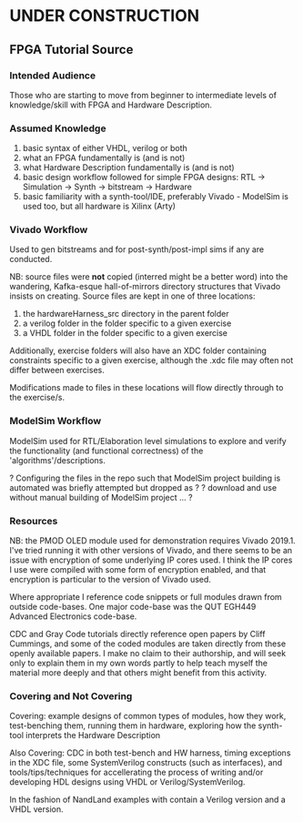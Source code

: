 # UNDER CONSTRUCTION

## FPGA Tutorial Source

### Intended Audience

Those who are starting to move from beginner to intermediate levels of knowledge/skill with FPGA and Hardware Description.

### Assumed Knowledge

1. basic syntax of either VHDL, verilog or both
2. what an FPGA fundamentally is (and is not)
3. what Hardware Description fundamentally is (and is not)
4. basic design workflow followed for simple FPGA designs: RTL -> Simulation -> Synth -> bitstream -> Hardware
5. basic familiarity with a synth-tool/IDE, preferably Vivado - ModelSim is used too, but all hardware is Xilinx (Arty)

### Vivado Workflow

Used to gen bitstreams and for post-synth/post-impl sims if any are conducted.

NB: source files were **not** copied (interred might be a better word) into the wandering, Kafka-esque hall-of-mirrors directory structures that Vivado insists on creating. Source files are kept in one of three locations:

1. the hardwareHarness\_src directory in the parent folder
2. a verilog folder in the folder specific to a given exercise
3. a VHDL folder in the folder specific to a given exercise

Additionally, exercise folders will also have an XDC folder containing constraints specific to a given exercise, although the .xdc file may often not differ between exercises.

Modifications made to files in these locations will flow directly through to the exercise/s.

### ModelSim Workflow

ModelSim used for RTL/Elaboration level simulations to explore and verify the functionality (and functional correctness) of the 'algorithms'/descriptions.

? Configuring the files in the repo such that ModelSim project building is automated was briefly attempted but dropped as ?
? download and use without manual building of ModelSim project ... ?

### Resources

NB: the PMOD OLED module used for demonstration requires Vivado 2019.1. I've tried running it with other versions of Vivado, and there seems to be an issue with encryption of some underlying IP cores used. I think the IP cores I use were compiled with some form of encryption enabled, and that encryption is particular to the version of Vivado used.

Where appropriate I reference code snippets or full modules drawn from outside code-bases. One major code-base was the QUT EGH449 Advanced Electronics code-base.

CDC and Gray Code tutorials directly reference open papers by Cliff Cummings, and some of the coded modules are taken directly from these openly available papers. I make no claim to their authorship, and will seek only to explain them in my own words partly to help teach myself the material more deeply and that others might benefit from this activity.

### Covering and Not Covering

Covering: example designs of common types of modules, how they work, test-benching them, running them in hardware, exploring how the synth-tool interprets the Hardware Description

Also Covering: CDC in both test-bench and HW harness, timing exceptions in the XDC file, some SystemVerilog constructs (such as interfaces), and tools/tips/techniques for accellerating the process of writing and/or developing HDL designs using VHDL or Verilog/SystemVerilog.

In the fashion of NandLand examples with contain a Verilog version and a VHDL version.

